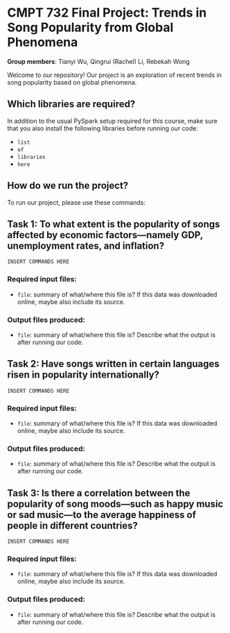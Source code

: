 # CMPT 732 Final Project: Trends in Song Popularity from Global Phenomena
**Group members**: Tianyi Wu, Qingrui (Rachel) Li, Rebekah Wong

Welcome to our repository! Our project is an exploration of recent trends in song popularity based on global phenomena.

## Which libraries are required?

In addition to the usual PySpark setup required for this course, make sure that you also install the following libraries before running our code:

- `list`
- `of`
- `libraries`
- `here`

## How do we run the project?

To run our project, please use these commands:

## Task 1: To what extent is the popularity of songs affected by economic factors—namely GDP, unemployment rates, and inflation?

`INSERT COMMANDS HERE`

### Required input files:

- `file`: summary of what/where this file is? If this data was downloaded online, maybe also include its source.

### Output files produced:

- `file`: summary of what/where this file is? Describe what the output is after running our code.

## Task 2: Have songs written in certain languages risen in popularity internationally?

`INSERT COMMANDS HERE`

### Required input files:

- `file`: summary of what/where this file is? If this data was downloaded online, maybe also include its source.

### Output files produced:

- `file`: summary of what/where this file is? Describe what the output is after running our code.

## Task 3: Is there a correlation between the popularity of song moods—such as happy music or sad music—to the average happiness of people in different countries?

`INSERT COMMANDS HERE`

### Required input files:

- `file`: summary of what/where this file is? If this data was downloaded online, maybe also include its source.

### Output files produced:

- `file`: summary of what/where this file is? Describe what the output is after running our code.
